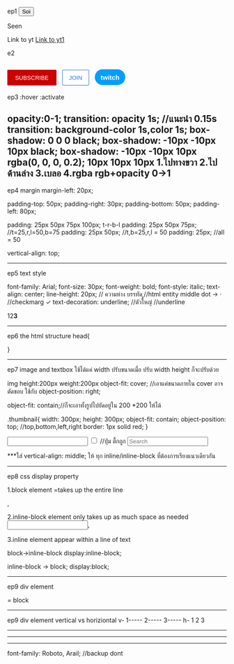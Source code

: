 ep1
<button>Soi</button>
<p>Seen</p>
<a>Link to yt</a>
<a href="https://www.twitch.tv/" target="_blank">Link to yt1</a>

e2
<style>
  .subscribe-button {
    background-color: rgb(204, 0, 0);
    color: white;
    border: none;
    height: 36px;
    width: 112.992px;
    border-radius: 2px;
    cursor: pointer;
    margin-right: 8px;
  }

  .join-button {
    background-color: white;
    border-color: rgb(41, 118, 211);
    border-style: solid;
    border-width: 1px;
    color: rgb(41, 118, 211);
    height: 36px;
    width: 62px;
    border-radius: 2px;
    cursor: pointer;
  }

  .tweet-button {
    background-color: rgb(2, 158, 255);
    color: white;
    border: none;
    height: 36px;
    width: 70px;
    border-radius: 18px;
    cursor: pointer;
    font-weight: bold;
    font-size: 15px;
    cursor: pointer;
    margin-left: 8px;
  }
</style>

<button class="subscribe-button">SUBSCRIBE</button>
<button class="join-button">JOIN</button>
<button class="tweet-button">twitch</button>
------------------------------------------------------------

ep3
:hover
:activate

opacity:0-1;
transition: opacity 1s;         //แนะนำ 0.15s
transition: background-color 1s,color 1s;
box-shadow: 0 0 0 black;
box-shadow: -10px -10px 10px black;
box-shadow: -10px -10px 10px rgba(0, 0, 0, 0.2);
10px 10px 10px
1.ไปทางขวา
2.ไปด้านล่าง
3.เบลอ 
4.rgba rgb+opacity 0->1
------------------------------------------------------------

ep4
margin
margin-left: 20px;

padding-top: 50px;
padding-right: 30px;
padding-bottom: 50px;
padding-left: 80px;

padding: 25px 50px 75px 100px; t-r-b-l
padding: 25px 50px 75px; //t=25,r,l=50,b=75
padding: 25px 50px; //t,b=25,r,l = 50
padding: 25px; //all = 50

vertical-align: top;


------------------------------------------------------------
ep5 text style

font-family: Arial;
font-size: 30px;
font-weight: bold;
font-style: italic;
text-align: center;
line-height: 20px;  // ความห่าง บรรทัด
ู//html entity middle dot -> &#183;
//checkmarg &#10003;
text-decoration: underline;
<strong></strong> //ตัวใหญ๋
<u></u>  //underline
<span></span>
<p>1<span>2</span><strong>3</strong></p>


------------------------------------------------------------
ep6 the html structure
head{
  <title></title>
  <link rel="stylesheet" href="./buttons.css">
}

------------------------------------------------------------
ep7 image and textbox
ใช้ได้แค่ width ปรับขนาดเมื่อ ปรับ width height ก็จะปรับด้วย

img
height:200px
weight:200px
object-fit: cover; //เอาแค่ขนาดภายใน cover อาจตัดขอบ ใช้กับ
object-position: right;

object-fit: contain;//ก็จะเอาทั้งรูปไปยัดอยู่ใน 200 *200 ให้ได้

.thumbnail{
      width: 300px;
      height: 300px;
      object-fit: contain;
      object-position: top;  //top,bottom,left,right
      border: 1px solid red;
}

<input type="text">
<input type="checkbox">  //ปุ่ม ตื้กถูก

<input type="text" placeholder="Search">

***ใส่ vertical-align: middle; ให้ ทุก inline/inline-block ที่ต้องการเรียงแนวเดียวกัน

------------------------------------------------------------
ep8 css display property

1.block element
=takes up the entire line
<p></p>,<div>

2.inline-block element
only takes up as much space as needed
<input>,<img>

3.inline element
appear within a line of text
<strong></strong>

block->inline-block
display:inline-block;

inline-block -> block;
display:block;

------------------------------------------------------------
ep9 div element

<div> = block

------------------------------------------------------------
ep9 div element
vertical vs horiziontal
v-
1-----
2-----
3-----
h-
1 2 3 
- - -
- - -
- - -
font-family: Roboto, Arail;  //backup dont